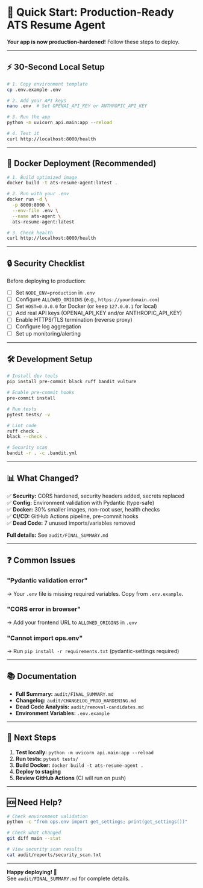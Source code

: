# 🚀 Quick Start: Production-Ready ATS Resume Agent

**Your app is now production-hardened!** Follow these steps to deploy.

---

## ⚡ 30-Second Local Setup

```bash
# 1. Copy environment template
cp .env.example .env

# 2. Add your API keys
nano .env  # Set OPENAI_API_KEY or ANTHROPIC_API_KEY

# 3. Run the app
python -m uvicorn api.main:app --reload

# 4. Test it
curl http://localhost:8000/health
```

---

## 🐳 Docker Deployment (Recommended)

```bash
# 1. Build optimized image
docker build -t ats-resume-agent:latest .

# 2. Run with your .env
docker run -d \
  -p 8000:8000 \
  --env-file .env \
  --name ats-agent \
  ats-resume-agent:latest

# 3. Check health
curl http://localhost:8000/health
```

---

## 🔒 Security Checklist

Before deploying to production:

- [ ] Set `NODE_ENV=production` in `.env`
- [ ] Configure `ALLOWED_ORIGINS` (e.g., `https://yourdomain.com`)
- [ ] Set `HOST=0.0.0.0` for Docker (or keep `127.0.0.1` for local)
- [ ] Add real API keys (OPENAI_API_KEY and/or ANTHROPIC_API_KEY)
- [ ] Enable HTTPS/TLS termination (reverse proxy)
- [ ] Configure log aggregation
- [ ] Set up monitoring/alerting

---

## 🛠️ Development Setup

```bash
# Install dev tools
pip install pre-commit black ruff bandit vulture

# Enable pre-commit hooks
pre-commit install

# Run tests
pytest tests/ -v

# Lint code
ruff check .
black --check .

# Security scan
bandit -r . -c .bandit.yml
```

---

## 📊 What Changed?

✅ **Security:** CORS hardened, security headers added, secrets replaced  
✅ **Config:** Environment validation with Pydantic (type-safe)  
✅ **Docker:** 30% smaller images, non-root user, health checks  
✅ **CI/CD:** GitHub Actions pipeline, pre-commit hooks  
✅ **Dead Code:** 7 unused imports/variables removed  

**Full details:** See `audit/FINAL_SUMMARY.md`

---

## ❓ Common Issues

### "Pydantic validation error"
→ Your `.env` file is missing required variables. Copy from `.env.example`.

### "CORS error in browser"
→ Add your frontend URL to `ALLOWED_ORIGINS` in `.env`

### "Cannot import ops.env"
→ Run `pip install -r requirements.txt` (pydantic-settings required)

---

## 📚 Documentation

- **Full Summary:** `audit/FINAL_SUMMARY.md`
- **Changelog:** `audit/CHANGELOG_PROD_HARDENING.md`
- **Dead Code Analysis:** `audit/removal-candidates.md`
- **Environment Variables:** `.env.example`

---

## 🎯 Next Steps

1. **Test locally:** `python -m uvicorn api.main:app --reload`
2. **Run tests:** `pytest tests/`
3. **Build Docker:** `docker build -t ats-resume-agent .`
4. **Deploy to staging**
5. **Review GitHub Actions** (CI will run on push)

---

## 🆘 Need Help?

```bash
# Check environment validation
python -c "from ops.env import get_settings; print(get_settings())"

# Check what changed
git diff main --stat

# View security scan results
cat audit/reports/security_scan.txt
```

---

**Happy deploying! 🚀**  
See `audit/FINAL_SUMMARY.md` for complete details.

